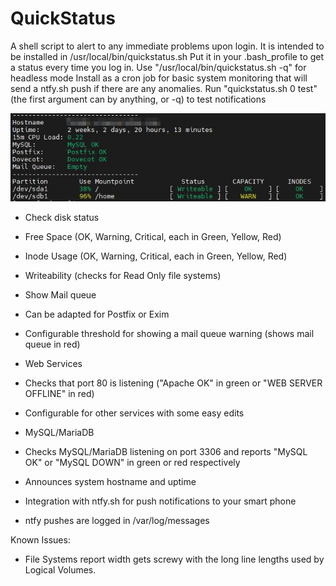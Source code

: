 # QuickStatus
A shell script to alert to any immediate problems upon login.
It is intended to be installed in /usr/local/bin/quickstatus.sh
Put it in your .bash_profile to get a status every time you log in.
Use "/usr/local/bin/quickstatus.sh -q" for headless mode
Install as a cron job for basic system monitoring that will send a ntfy.sh push if there are any anomalies.
Run "quickstatus.sh 0 test" (the first argument can by anything, or -q) to test notifications


![This is an image](https://raw.githubusercontent.com/corneliusroot/QuickStatus/master/qsscreenshot.jpg)

- Check disk status
 - Free Space (OK, Warning, Critical, each in Green, Yellow, Red)
 - Inode Usage (OK, Warning, Critical, each in Green, Yellow, Red)
 - Writeability (checks for Read Only file systems)

- Show Mail queue
 - Can be adapted for Postfix or Exim
 - Configurable threshold for showing a mail queue warning (shows mail queue in red)

- Web Services
 - Checks that port 80 is listening ("Apache OK" in green or "WEB SERVER OFFLINE" in red)
 - Configurable for other services with some easy edits

- MySQL/MariaDB
 - Checks MySQL/MariaDB listening on port 3306 and reports "MySQL OK" or "MySQL DOWN" in green or red respectively

- Announces system hostname and uptime

- Integration with ntfy.sh for push notifications to your smart phone
- ntfy pushes are logged in /var/log/messages

Known Issues:
- File Systems report width gets screwy with the long line lengths used by Logical Volumes. 

